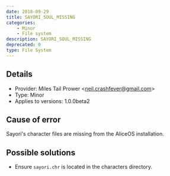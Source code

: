 ```yaml
---
date: 2018-09-29
title: SAYORI_SOUL_MISSING
categories:
    - Minor
    - File system
description: SAYORI_SOUL_MISSING
deprecated: 0
type: File System
---
```

## Details
- Provider: Miles Tail Prower <[neil.crashfever@gmail.com](mailto:neil.crashfever@gmail.com)>
- Type: Minor
- Applies to versions: 1.0.0beta2

## Cause of error
Sayori's character files are missing from the AliceOS installation. 

## Possible solutions
- Ensure `sayori.chr` is located in the characters directory.